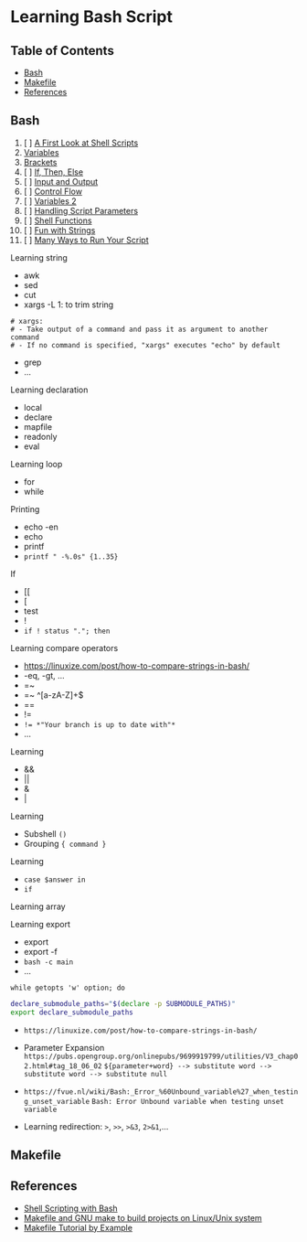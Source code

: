# Learning Bash Script

## Table of Contents

<!-- START doctoc generated TOC please keep comment here to allow auto update -->
<!-- DON'T EDIT THIS SECTION, INSTEAD RE-RUN doctoc TO UPDATE -->

- [Bash](#bash)
- [Makefile](#makefile)
- [References](#references)

<!-- END doctoc generated TOC please keep comment here to allow auto update -->

## Bash

1. [ ] [A First Look at Shell Scripts](a-first-look-at-shell-scripts/README.md)
1. [Variables](variables/README.md)
1. [Brackets](brackets/README.md)
1. [ ] [If, Then, Else](if-then-else/README.md)
1. [ ] [Input and Output](input-and-output/README.md)
1. [ ] [Control Flow](control-flow/README.md)
1. [ ] [Variables 2](variables-2/README.md)
1. [ ] [Handling Script Parameters](handling-script-parameters/README.md)
1. [ ] [Shell Functions](shell-functions/README.md)
1. [ ] [Fun with Strings](fun-with-strings/README.md)
1. [ ] [Many Ways to Run Your Script](many-ways-to-run-your-script/README.md)

Learning string

- awk
- sed
- cut
- xargs -L 1: to trim string

```text
# xargs:
# - Take output of a command and pass it as argument to another command
# - If no command is specified, "xargs" executes "echo" by default
```

- grep
- ...

Learning declaration

- local
- declare
- mapfile
- readonly
- eval

Learning loop

- for
- while

Printing

- echo -en
- echo
- printf
- `printf " -%.0s" {1..35}`

If

- [[
- [
- test
- !
- `if ! status "."; then`

Learning compare operators

- <https://linuxize.com/post/how-to-compare-strings-in-bash/>
- -eq, -gt, ...
- =~
- =~ ^[a-zA-Z]+\$
- ==
- !=
- `!= *"Your branch is up to date with"*`
- ...

Learning

- &&
- ||
- &
- |

Learning

- Subshell `()`
- Grouping `{ command }`

Learning

- `case $answer in`
- `if`

Learning array

Learning export

- export
- export -f
- `bash -c main`
- ...

`while getopts 'w' option; do`

```bash
declare_submodule_paths="$(declare -p SUBMODULE_PATHS)"
export declare_submodule_paths
```

- `https://linuxize.com/post/how-to-compare-strings-in-bash/`

- Parameter Expansion
  `https://pubs.opengroup.org/onlinepubs/9699919799/utilities/V3_chap02.html#tag_18_06_02`
  `${parameter+word} --> substitute word --> substitute word --> substitute null`

- `https://fvue.nl/wiki/Bash:_Error_%60Unbound_variable%27_when_testing_unset_variable`
  `Bash: Error Unbound variable when testing unset variable`

- Learning redirection: `>`, `>>`, `>&3`, `2>&1`,...

## Makefile

## References

- [Shell Scripting with Bash](https://app.pluralsight.com/library/courses/bash-shell-scripting/table-of-contents)
- [Makefile and GNU make to build projects on Linux/Unix system](https://www.udemy.com/course/gnu-make-make-utility-and-makefile)
- [Makefile Tutorial by Example](https://makefiletutorial.com/)
